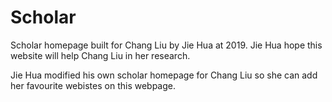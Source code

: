 # Scholar
Scholar homepage built for Chang Liu by Jie Hua at 2019. Jie Hua hope this website will help Chang Liu in her research.

Jie Hua modified his own scholar homepage for Chang Liu so she can add her favourite webistes on this webpage.
